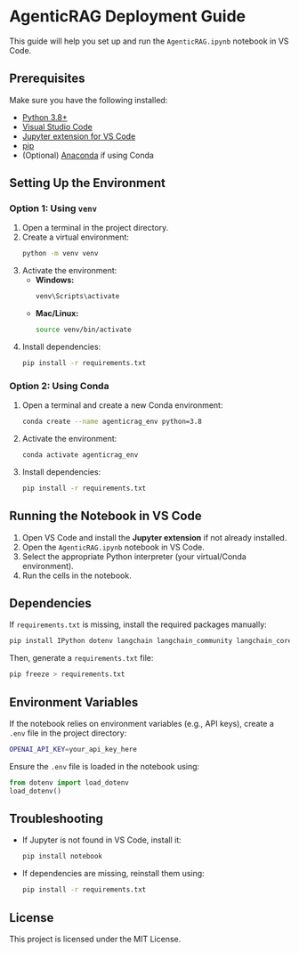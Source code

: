 # AgenticRAG Deployment Guide

This guide will help you set up and run the `AgenticRAG.ipynb` notebook in VS Code.

## Prerequisites

Make sure you have the following installed:
- [Python 3.8+](https://www.python.org/downloads/)
- [Visual Studio Code](https://code.visualstudio.com/)
- [Jupyter extension for VS Code](https://marketplace.visualstudio.com/items?itemName=ms-toolsai.jupyter)
- [pip](https://pip.pypa.io/en/stable/)
- (Optional) [Anaconda](https://www.anaconda.com/) if using Conda

## Setting Up the Environment

### Option 1: Using `venv`

1. Open a terminal in the project directory.
2. Create a virtual environment:
   ```sh
   python -m venv venv
   ```
3. Activate the environment:
   - **Windows:**
     ```sh
     venv\Scripts\activate
     ```
   - **Mac/Linux:**
     ```sh
     source venv/bin/activate
     ```
4. Install dependencies:
   ```sh
   pip install -r requirements.txt
   ```

### Option 2: Using Conda

1. Open a terminal and create a new Conda environment:
   ```sh
   conda create --name agenticrag_env python=3.8
   ```
2. Activate the environment:
   ```sh
   conda activate agenticrag_env
   ```
3. Install dependencies:
   ```sh
   pip install -r requirements.txt
   ```

## Running the Notebook in VS Code

1. Open VS Code and install the **Jupyter extension** if not already installed.
2. Open the `AgenticRAG.ipynb` notebook in VS Code.
3. Select the appropriate Python interpreter (your virtual/Conda environment).
4. Run the cells in the notebook.

## Dependencies

If `requirements.txt` is missing, install the required packages manually:
```sh
pip install IPython dotenv langchain langchain_community langchain_core langchain_groq langchain_openai langchain_text_splitters langgraph pydantic
```
Then, generate a `requirements.txt` file:
```sh
pip freeze > requirements.txt
```

## Environment Variables

If the notebook relies on environment variables (e.g., API keys), create a `.env` file in the project directory:
```sh
OPENAI_API_KEY=your_api_key_here
```
Ensure the `.env` file is loaded in the notebook using:
```python
from dotenv import load_dotenv
load_dotenv()
```

## Troubleshooting

- If Jupyter is not found in VS Code, install it:
  ```sh
  pip install notebook
  ```
- If dependencies are missing, reinstall them using:
  ```sh
  pip install -r requirements.txt
  ```

## License

This project is licensed under the MIT License.
